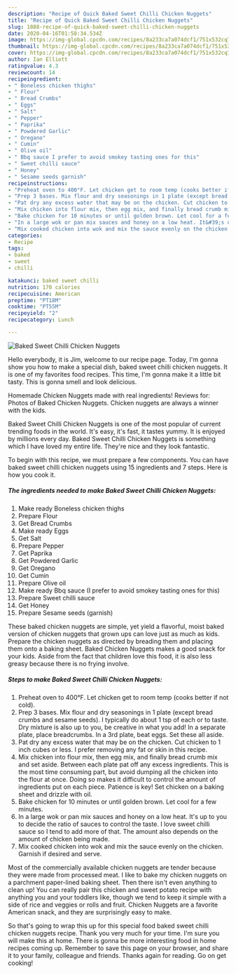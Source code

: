 ```yaml
---
description: "Recipe of Quick Baked Sweet Chilli Chicken Nuggets"
title: "Recipe of Quick Baked Sweet Chilli Chicken Nuggets"
slug: 1888-recipe-of-quick-baked-sweet-chilli-chicken-nuggets
date: 2020-04-16T01:58:34.534Z
image: https://img-global.cpcdn.com/recipes/8a233ca7a074dcf1/751x532cq70/baked-sweet-chilli-chicken-nuggets-recipe-main-photo.jpg
thumbnail: https://img-global.cpcdn.com/recipes/8a233ca7a074dcf1/751x532cq70/baked-sweet-chilli-chicken-nuggets-recipe-main-photo.jpg
cover: https://img-global.cpcdn.com/recipes/8a233ca7a074dcf1/751x532cq70/baked-sweet-chilli-chicken-nuggets-recipe-main-photo.jpg
author: Ian Elliott
ratingvalue: 4.3
reviewcount: 14
recipeingredient:
- " Boneless chicken thighs"
- " Flour"
- " Bread Crumbs"
- " Eggs"
- " Salt"
- " Pepper"
- " Paprika"
- " Powdered Garlic"
- " Oregano"
- " Cumin"
- " Olive oil"
- " Bbq sauce I prefer to avoid smokey tasting ones for this"
- " Sweet chilli sauce"
- " Honey"
- " Sesame seeds garnish"
recipeinstructions:
- "Preheat oven to 400°F. Let chicken get to room temp (cooks better if not cold)."
- "Prep 3 bases. Mix flour and dry seasonings in 1 plate (except bread crumbs and sesame seeds). I typically do about 1 tsp of each or to taste. Dry mixture is also up to you, be creative in what you add! In a separate plate, place breadcrumbs. In a 3rd plate, beat eggs. Set these all aside."
- "Pat dry any excess water that may be on the chicken. Cut chicken to 1 inch cubes or less. I prefer removing any fat or skin in this recipe."
- "Mix chicken into flour mix, then egg mix, and finally bread crumb mix and set aside. Between each plate pat off any excess ingredients. This is the most time consuming part, but avoid dumping all the chicken into the flour at once. Doing so makes it difficult to control the amount of ingredients put on each piece. Patience is key! Set chicken on a baking sheet and drizzle with oil."
- "Bake chicken for 10 minutes or until golden brown. Let cool for a few minutes."
- "In a large wok or pan mix sauces and honey on a low heat. It&#39;s up to you to decide the ratio of sauces to control the taste. I love sweet chilli sauce so I tend to add more of that. The amount also depends on the amount of chicken being made."
- "Mix cooked chicken into wok and mix the sauce evenly on the chicken. Garnish if desired and serve."
categories:
- Recipe
tags:
- baked
- sweet
- chilli

katakunci: baked sweet chilli 
nutrition: 170 calories
recipecuisine: American
preptime: "PT18M"
cooktime: "PT55M"
recipeyield: "2"
recipecategory: Lunch

---
```



![Baked Sweet Chilli Chicken Nuggets](https://img-global.cpcdn.com/recipes/8a233ca7a074dcf1/751x532cq70/baked-sweet-chilli-chicken-nuggets-recipe-main-photo.jpg)

Hello everybody, it is Jim, welcome to our recipe page. Today, I'm gonna show you how to make a special dish, baked sweet chilli chicken nuggets. It is one of my favorites food recipes. This time, I'm gonna make it a little bit tasty. This is gonna smell and look delicious.

Homemade Chicken Nuggets made with real ingredients! Reviews for: Photos of Baked Chicken Nuggets. Chicken nuggets are always a winner with the kids.

Baked Sweet Chilli Chicken Nuggets is one of the most popular of current trending foods in the world. It's easy, it's fast, it tastes yummy. It is enjoyed by millions every day. Baked Sweet Chilli Chicken Nuggets is something which I have loved my entire life. They're nice and they look fantastic.


To begin with this recipe, we must prepare a few components. You can have baked sweet chilli chicken nuggets using 15 ingredients and 7 steps. Here is how you cook it.

<!--inarticleads1-->

##### The ingredients needed to make Baked Sweet Chilli Chicken Nuggets:

1. Make ready  Boneless chicken thighs
1. Prepare  Flour
1. Get  Bread Crumbs
1. Make ready  Eggs
1. Get  Salt
1. Prepare  Pepper
1. Get  Paprika
1. Get  Powdered Garlic
1. Get  Oregano
1. Get  Cumin
1. Prepare  Olive oil
1. Make ready  Bbq sauce (I prefer to avoid smokey tasting ones for this)
1. Prepare  Sweet chilli sauce
1. Get  Honey
1. Prepare  Sesame seeds (garnish)


These baked chicken nuggets are simple, yet yield a flavorful, moist baked version of chicken nuggets that grown ups can love just as much as kids. Prepare the chicken nuggets as directed by breading them and placing them onto a baking sheet. Baked Chicken Nuggets makes a good snack for your kids. Aside from the fact that children love this food, it is also less greasy because there is no frying involve. 

<!--inarticleads2-->

##### Steps to make Baked Sweet Chilli Chicken Nuggets:

1. Preheat oven to 400°F. Let chicken get to room temp (cooks better if not cold).
1. Prep 3 bases. Mix flour and dry seasonings in 1 plate (except bread crumbs and sesame seeds). I typically do about 1 tsp of each or to taste. Dry mixture is also up to you, be creative in what you add! In a separate plate, place breadcrumbs. In a 3rd plate, beat eggs. Set these all aside.
1. Pat dry any excess water that may be on the chicken. Cut chicken to 1 inch cubes or less. I prefer removing any fat or skin in this recipe.
1. Mix chicken into flour mix, then egg mix, and finally bread crumb mix and set aside. Between each plate pat off any excess ingredients. This is the most time consuming part, but avoid dumping all the chicken into the flour at once. Doing so makes it difficult to control the amount of ingredients put on each piece. Patience is key! Set chicken on a baking sheet and drizzle with oil.
1. Bake chicken for 10 minutes or until golden brown. Let cool for a few minutes.
1. In a large wok or pan mix sauces and honey on a low heat. It&#39;s up to you to decide the ratio of sauces to control the taste. I love sweet chilli sauce so I tend to add more of that. The amount also depends on the amount of chicken being made.
1. Mix cooked chicken into wok and mix the sauce evenly on the chicken. Garnish if desired and serve.


Most of the commercially available chicken nuggets are tender because they were made from processed meat. I like to bake my chicken nuggets on a parchment paper-lined baking sheet. Then there isn&#39;t even anything to clean up! You can really pair this chicken and sweet potato recipe with anything you and your toddlers like, though we tend to keep it simple with a side of rice and veggies or rolls and fruit. Chicken Nuggets are a favorite American snack, and they are surprisingly easy to make. 

So that's going to wrap this up for this special food baked sweet chilli chicken nuggets recipe. Thank you very much for your time. I'm sure you will make this at home. There is gonna be more interesting food in home recipes coming up. Remember to save this page on your browser, and share it to your family, colleague and friends. Thanks again for reading. Go on get cooking!
